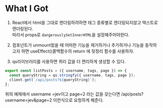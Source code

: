 # What I Got

1. React에서 html을 그대로 렌더링하려하면 태그 종류별로 렌더링되지않고 텍스트로 렌더링된다.  
   따라서 props로 `dangerouslySetInnerHTML`을 설정해주어야한다.

2. 컴포넌트가 unmount됬을 때 어떠한 기능을 제거하거나 추가하거나 기능을 동작하고자 하면 useEffect()콜백함수의 return 에 뒷정리 함수를 사용하자.

3. qs라이브러리를 사용하면 퀴리 값을 더 편리하게 생성할 수 있다.

```js
export const listPosts = ({ username, tags, page }) => {
  const queryString = qs.stringfy({ username, tags, page });
  client.get(`/api/posts?${queryString}`);
};
```

위의 예제에서 username =jev이고 page=2 라는 값을 갖는다면 /api/posts?username=jev&page=2 이런식으로 요청하게 해준다.
